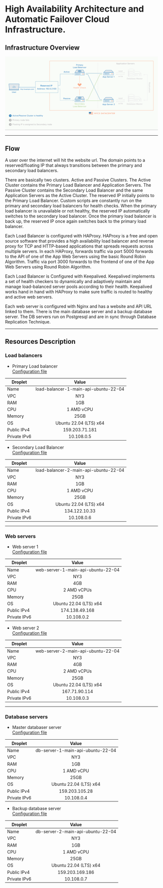 # High Availability Architecture and Automatic Failover Cloud Infrastructure.


## Infrastructure Overview
![image info](./assets/infrastructure.gif)

-------------------------------------------------------------

## Flow

A user over the internet will hit the website url. The domain points to a reserved/floating IP that always transitions between the primary and secondary load balancers. 

There are basically two clusters. Active and Passive Clusters. The Active Cluster contains the Primary Load Balancer and Application Servers. The Passive Cluster contains the Secondary Load Balancer and the same Application Servers as the Active Cluster. The reserved IP initially points to the Primary Load Balancer. Custom scripts are constantly run on the primary and secondary load balancers for health checks. When the primary load balancer is unavailable or not healthy, the reserved IP automatically switches to the secondary load balancer. Once the primary load balancer is back up, the reserved IP once again switches back to the primary load balancer.

Each Load Balancer is configured with HAProxy. HAProxy is a free and open source software that provides a high availability load balancer and reverse proxy for TCP and HTTP-based applications that spreads requests across multiple servers. In each HAProxy, forwards traffic via port 5000 forwards to the API of one of the App Web Servers using the basic Round Robin Algorithm. Traffic via port 3000 forwards to the frontend of one of the App Web Servers using Round Robin Algorithm. 

Each Load Balancer is Configured with Keepalived. Keepalived implements a set of health checkers to dynamically and adaptively maintain and manage load-balanced server pools according to their health. Keepalived works hand in hand with HAProxy to make sure traffic is routed to healthy and active web servers.

Each web server is configured with Nginx and has a website and API URL linked to them. There is the main database server and a backup database server. The DB servers run on Postgresql and are in sync through Database Replication Technique.

-------------------------------------------------------------
## Resources Description
### Load balancers
- Primary Load balancer <br>
[Configuration file](https://github.com/divinirakiza/cloud-systems/blob/main/load-balancers/primary-load-balancer.md)

| Droplet   |      Value   |
|----------|:-------------:|
| Name |  load-balancer-1-main-api-ubuntu-22-04 |
| VPC  | NY3 |
| RAM |    1GB  |
| CPU |    1 AMD vCPU  |
| Memory |    25GB  |
| OS | Ubuntu 22.04 (LTS) x64 |
| Public IPv4 |    159.203.71.181  |
| Private IPv6 |    10.108.0.5   |

- Secondary Load Balancer<br>
[Configuration file](https://github.com/divinirakiza/cloud-systems/blob/main/load-balancers/secondary-load-balancer.md)

| Droplet   |      Value   |
|----------|:-------------:|
| Name |  load-balancer-2-main-api-ubuntu-22-04 |
| VPC  | NY3 |
| RAM |    1GB  |
| CPU |    1 AMD vCPU  |
| Memory |    25GB  |
| OS | Ubuntu 22.04 (LTS) x64 |
| Public IPv4 |    134.122.10.33  |
| Private IPv6 |    10.108.0.6   |

-------------------------------------------------------------

### Web servers
- Web server 1<br>
[Configuration file](https://github.com/divinirakiza/cloud-systems/blob/main/web-servers/web-server-1.md)

| Droplet   |      Value   |
|----------|:-------------:|
| Name |  web-server-1-main-api-ubuntu-22-04 |
| VPC  | NY3 |
| RAM |    4GB  |
| CPU |    2 AMD vCPUs  |
| Memory |    25GB  |
| OS | Ubuntu 22.04 (LTS) x64 |
| Public IPv4 |    174.138.49.168  |
| Private IPv6 |    10.108.0.2 |

- Web server 2 <br>
[Configuration file](https://github.com/divinirakiza/cloud-systems/blob/main/web-servers/web-server-1.md)

| Droplet   |      Value   |
|----------|:-------------:|
| Name |  web-server-2-main-api-ubuntu-22-04 |
| VPC  | NY3 |
| RAM |    4GB  |
| CPU |    2 AMD vCPUs  |
| Memory |    25GB  |
| OS | Ubuntu 22.04 (LTS) x64 |
| Public IPv4 |    167.71.90.114  |
| Private IPv6 |    10.108.0.3 |


-------------------------------------------------------------
### Database servers
- Master databaser server <br>
[Configuration file](https://github.com/divinirakiza/cloud-systems/blob/main/database-servers/master-database-server.md)

| Droplet   |      Value   |
|----------|:-------------:|
| Name |  db-server-1-main-api-ubuntu-22-04 |
| VPC  | NY3 |
| RAM |    1GB  |
| CPU |    1 AMD vCPU  |
| Memory |    25GB  |
| OS | Ubuntu 22.04 (LTS) x64 |
| Public IPv4 |    159.203.105.28  |
| Private IPv6 |    10.108.0.4 |

- Backup database server <br>
[Configuration file](https://github.com/divinirakiza/cloud-systems/blob/main/database-servers/backup-database-server.md)

| Droplet   |      Value   |
|----------|:-------------:|
| Name |  db-server-2-main-api-ubuntu-22-04 |
| VPC  | NY3 |
| RAM |    1GB  |
| CPU |    1 AMD vCPU  |
| Memory |    25GB  |
| OS | Ubuntu 22.04 (LTS) x64 |
| Public IPv4 |    159.203.169.186  |
| Private IPv6 |    10.108.0.7 |

